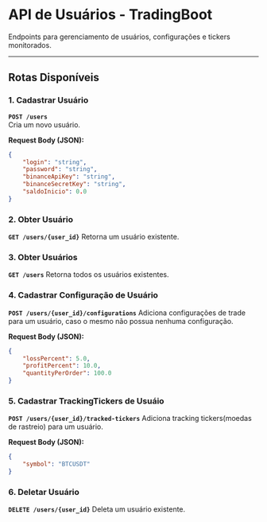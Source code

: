 # API de Usuários - TradingBoot

Endpoints para gerenciamento de usuários, configurações e tickers monitorados.

---

## **Rotas Disponíveis**

### **1. Cadastrar Usuário**
**`POST /users`**  
Cria um novo usuário.

**Request Body (JSON):**
```json
{
    "login": "string",
    "password": "string",
    "binanceApiKey": "string",
    "binanceSecretKey": "string",
    "saldoInicio": 0.0
}
```
### **2. Obter Usuário**
**`GET /users/{user_id}`**
Retorna um usuário existente.

### **3. Obter Usuários**
**`GET /users`**
Retorna todos os usuários existentes.

### **4. Cadastrar Configuração de Usuário**
**`POST /users/{user_id}/configurations`**
Adiciona configurações de trade para um usuário, caso o mesmo não possua nenhuma configuração.

**Request Body (JSON):**
```json
{
    "lossPercent": 5.0,
    "profitPercent": 10.0,
    "quantityPerOrder": 100.0
}
```

### **5. Cadastrar TrackingTickers de Usuáio**
**`POST /users/{user_id}/tracked-tickers`**
Adiciona tracking tickers(moedas de rastreio) para um usuário.

**Request Body (JSON):**
```json
{
    "symbol": "BTCUSDT"
}
```

### **6. Deletar Usuário**
**`DELETE /users/{user_id}`**
Deleta um usuário existente.